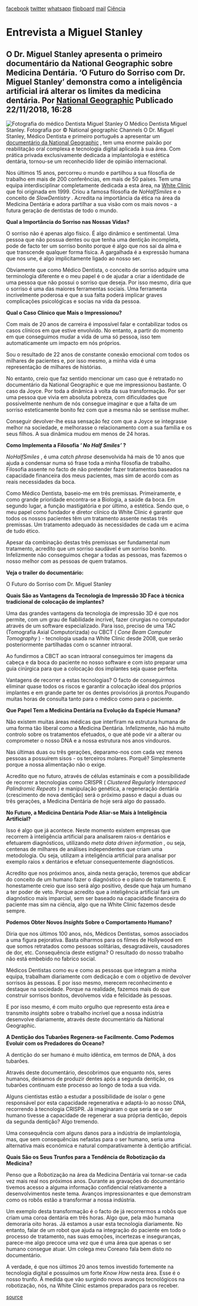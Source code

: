 [facebook](https://www.facebook.com/sharer/sharer.php?u=https%3A%2F%2Fwww.natgeo.pt%2Fciencia%2F2018%2F11%2Fentrevista-a-miguel-stanley) [twitter](https://twitter.com/share?url=https%3A%2F%2Fwww.natgeo.pt%2Fciencia%2F2018%2F11%2Fentrevista-a-miguel-stanley&via=natgeo&text=Entrevista%20a%20Miguel%20Stanley) [whatsapp](https://web.whatsapp.com/send?text=https%3A%2F%2Fwww.natgeo.pt%2Fciencia%2F2018%2F11%2Fentrevista-a-miguel-stanley) [flipboard](https://share.flipboard.com/bookmarklet/popout?v=2&title=Entrevista%20a%20Miguel%20Stanley&url=https%3A%2F%2Fwww.natgeo.pt%2Fciencia%2F2018%2F11%2Fentrevista-a-miguel-stanley) [mail](mailto:?subject=NatGeo&body=https%3A%2F%2Fwww.natgeo.pt%2Fciencia%2F2018%2F11%2Fentrevista-a-miguel-stanley%20-%20Entrevista%20a%20Miguel%20Stanley) [Ciência](https://www.natgeo.pt/ciencia) 
# Entrevista a Miguel Stanley 
## O Dr. Miguel Stanley apresenta o primeiro documentário da National Geographic sobre Medicina Dentária. ‘O Futuro do Sorriso com Dr. Miguel Stanley’ demonstra como a inteligência artificial irá alterar os limites da medicina dentária. Por [National Geographic](https://www.natgeo.pt/autor/national-geographic) Publicado 22/11/2018, 16:28 
![Fotografia do médico Dentista Miguel Stanley](img/files_styles_image_00_public_r0001_tratada.jpg)
O Médico Dentista Miguel Stanley. Fotografia por © National geographic Channels O Dr. Miguel Stanley, Médico Dentista e primeiro português a apresentar um [documentário da National Geographic](https://www.natgeo.pt/ciencia/2018/10/o-futuro-do-sorriso-com-dr-miguel-stanley) , tem uma enorme paixão por reabilitação oral complexa e tecnologia digital aplicada à sua área. Com prática privada exclusivamente dedicada a implantologia e estética dentária, tornou-se um reconhecido líder de opinião internacional. 

Nos últimos 15 anos, percorreu o mundo e partilhou a sua filosofia de trabalho em mais de 200 conferências, em mais de 50 países. Tem uma equipa interdisciplinar completamente dedicada a esta área, na [White Clinic](http://whiteclinic.pt/) que foi originada em 1999. Criou a famosa filosofia de _NoHalfSmiles_ e o conceito de _SlowDentistry_ . Acredita na importância da ética na área da Medicina Dentária e adora partilhar a sua visão com os mais novos - a futura geração de dentistas de todo o mundo. 

**Qual a Importância do Sorriso nas Nossas Vidas?** 

O sorriso não é apenas algo físico. É algo dinâmico e sentimental. Uma pessoa que não possua dentes ou que tenha uma dentição incompleta, pode de facto ter um sorriso bonito porque é algo que nos sai da alma e que transcende qualquer forma física. A gargalhada é a expressão humana que nos une, é algo implicitamente ligado ao nosso ser. 

Obviamente que como Médico Dentista, o conceito de sorriso adquire uma terminologia diferente e o meu papel é o de ajudar a criar a identidade de uma pessoa que não possui o sorriso que deseja. Por isso mesmo, diria que o sorriso é uma das maiores ferramentas sociais. Uma ferramenta incrivelmente poderosa e que a sua falta poderá implicar graves complicações psicológicas e socias na vida da pessoa. 

**Qual o Caso Clínico que Mais o Impressionou?** 

Com mais de 20 anos de carreira é impossível falar e contabilizar todos os casos clínicos em que estive envolvido. No entanto, a partir do momento em que conseguimos mudar a vida de uma só pessoa, isso tem automaticamente um impacto em nós próprios. 

Sou o resultado de 22 anos de constante conexão emocional com todos os milhares de pacientes e, por isso mesmo, a minha vida é uma representação de milhares de histórias. 

No entanto, creio que faz sentido mencionar um caso que é retratado no documentário da National Geographic e que me impressionou bastante. O caso da Joyce. Por toda a dinâmica à volta da sua transformação. Por ser uma pessoa que vivia em absoluta pobreza, com dificuldades que possivelmente nenhum de nós consegue imaginar e que a falta de um sorriso esteticamente bonito fez com que a mesma não se sentisse mulher. 

Conseguir devolver-lhe essa sensação fez com que a Joyce se integrasse melhor na sociedade, e melhorasse o relacionamento com a sua família e os seus filhos. A sua dinâmica mudou em menos de 24 horas. 

**Como Implementa a Filosofia ‘ _No Half Smiles’_ ?** 

_NoHalfSmiles_ , é uma _catch phrase_ desenvolvida há mais de 10 anos que ajuda a condensar numa só frase toda a minha filosofia de trabalho. Filosofia assente no facto de não pretender fazer tratamentos baseados na capacidade financeira dos meus pacientes, mas sim de acordo com as reais necessidades da boca. 

Como Médico Dentista, baseio-me em três premissas. Primeiramente, e como grande prioridade encontra-se a Biologia, a saúde da boca. Em segundo lugar, a função mastigatória e por último, a estética. Sendo que, o meu papel como fundador e diretor clínico da White Clinic é garantir que todos os nossos pacientes têm um tratamento assente nestas três premissas. Um tratamento adequado às necessidades de cada um e acima de tudo ético. 

Apesar da combinação destas três premissas ser fundamental num tratamento, acredito que um sorriso saudável é um sorriso bonito. Infelizmente não conseguimos chegar a todas as pessoas, mas fazemos o nosso melhor com as pessoas de quem tratamos. 

**Veja o trailer do documentário:** 

O Futuro do Sorriso com Dr. Miguel Stanley 

**Quais São as Vantagens da Tecnologia de Impressão 3D Face à técnica tradicional de colocação de implantes?** 

Uma das grandes vantagens da tecnologia de impressão 3D é que nos permite, com um grau de fiabilidade incrível, fazer cirurgias no computador através de um software especializado. Para isso, preciso de uma TAC (Tomografia Axial Computorizada) ou CBCT ( _Cone Beam Computer Tomography_ ) - tecnologia usada na White Clinic desde 2008, que serão posteriormente partilhadas com o scanner intraoral. 

Ao fundirmos a CBCT ao scan intraoral conseguimos ter imagens da cabeça e da boca do paciente no nosso software e com isto preparar uma guia cirúrgica para que a colocação dos implantes seja quase perfeita. 

Vantagens de recorrer a estas tecnologias? O facto de conseguirmos eliminar quase todos os riscos e garantir a colocação ideal dos próprios implantes e em grande parte ter os dentes provisórios já prontos.Poupando muitas horas de consulta tanto para o médico como para o paciente. 

**Que Papel Tem a Medicina Dentária na Evolução da Espécie Humana?** 

Não existem muitas áreas médicas que interfiram na estrutura humana de uma forma tão liberal como a Medicina Dentária. Infelizmente, não há muito controlo sobre os tratamentos efetuados, o que até pode vir a alterar ou comprometer o nosso DNA e a nossa estrutura nos anos vindouros. 

Nas últimas duas ou três gerações, deparamo-nos com cada vez menos pessoas a possuírem sisos - os terceiros molares. Porquê? Simplesmente porque a nossa alimentação não o exige. 

Acredito que no futuro, através de células estaminais e com a possibilidade de recorrer a tecnologias como CRISPR ( _Clustered Regularly Interspaced Palindromic Repeats_ ) e manipulação genética, a regeneração dentária (crescimento de nova dentição) será o próximo passo e daqui a duas ou três gerações, a Medicina Dentária de hoje será algo do passado. 

**No Futuro, a Medicina Dentária Pode Aliar-se Mais à Inteligência Artificial?** 

Isso é algo que já acontece. Neste momento existem empresas que recorrem à inteligência artificial para analisarem raios-x dentários e efetuarem diagnósticos, utilizando _meta data driven information_ , ou seja, centenas de milhares de análises independentes que criam uma metodologia. Ou seja, utilizam a inteligência artificial para analisar por exemplo raios x dentários e efetuar consequentemente diagnósticos. 

Acredito que nos próximos anos, ainda nesta geração, teremos que abdicar do conceito de um humano fazer o diagnóstico e o plano de tratamento. E honestamente creio que isso será algo positivo, desde que haja um humano a ter poder de veto. Porque acredito que a inteligência artificial fará um diagnóstico mais imparcial, sem ser baseado na capacidade financeira do paciente mas sim na ciência, algo que na White Clinic fazemos desde sempre. 

**Podemos Obter Novos _Insights_ Sobre o Comportamento Humano?** 

Diria que nos últimos 100 anos, nós, Médicos Dentistas, somos associados a uma figura pejorativa. Basta olharmos para os filmes de Hollywood em que somos retratados como pessoas solitárias, desagradáveis, causadores de dor, etc. Consequência deste estigma? O resultado do nosso trabalho não está embebido no fabrico social. 

Médicos Dentistas como eu e como as pessoas que integram a minha equipa, trabalham diariamente com dedicação e com o objetivo de devolver sorrisos às pessoas. E por isso mesmo, merecem reconhecimento e destaque na sociedade. Porque na realidade, fazemos mais do que construir sorrisos bonitos, devolvemos vida e felicidade às pessoas. 

E por isso mesmo, é com muito orgulho que represento esta área e transmito _insights_ sobre o trabalho incrível que a nossa indústria desenvolve diariamente, através deste documentário da National Geographic. 

**A Dentição dos Tubarões Regenera-se Facilmente. Como Podemos Evoluir com os Predadores do Oceano?** 

A dentição do ser humano é muito idêntica, em termos de DNA, à dos tubarões. 

Através deste documentário, descobrimos que enquanto nós, seres humanos, deixamos de produzir dentes após a segunda dentição, os tubarões continuam este processo ao longo de toda a sua vida. 

Alguns cientistas estão a estudar a possibilidade de isolar o gene responsável por esta capacidade regenerativa e adaptá-lo ao nosso DNA, recorrendo à tecnologia CRISPR. Já imaginaram o que seria se o ser humano tivesse a capacidade de regenerar a sua própria dentição, depois da segunda dentição? Algo tremendo. 

Uma consequência com alguns danos para a indústria de implantologia, mas, que sem consequências nefastas para o ser humano, seria uma alternativa mais económica e natural comparativamente à dentição artificial. 

**Quais São os Seus Trunfos para a Tendência de Robotização da Medicina?** 

Penso que a Robotização na área da Medicina Dentária vai tornar-se cada vez mais real nos próximos anos. Durante as gravações do documentário tivemos acesso a alguma informação confidencial relativamente a desenvolvimentos neste tema. Avanços impressionantes e que demonstram como os robôs estão a transformar a nossa indústria. 

Um exemplo desta transformação é o facto de já recorrermos a robôs que criam uma coroa dentária em três horas. Algo que, pela mão humana demoraria oito horas. Já estamos a usar esta tecnologia diariamente. No entanto, falar de um robot que ajuda na integração do paciente em todo o processo de tratamento, nas suas emoções, incertezas e inseguranças, parece-me algo precoce uma vez que é uma área que apenas o ser humano consegue atuar. Um colega meu Coreano fala bem disto no documentário. 

A verdade, é que nos últimos 20 anos temos investido fortemente na tecnologia digital e possuímos um forte _Know How_ nesta área. Esse é o nosso trunfo. À medida que vão surgindo novos avanços tecnológicos na robotização, nós, na White Clinic estamos preparados para os receber. 



[source](https://www.natgeo.pt/ciencia/2018/11/entrevista-a-miguel-stanley)